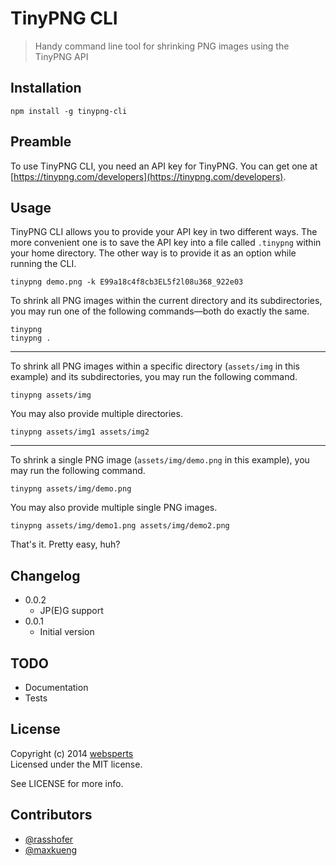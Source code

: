 # TinyPNG CLI

> Handy command line tool for shrinking PNG images using the TinyPNG API

## Installation

	npm install -g tinypng-cli

## Preamble

To use TinyPNG CLI, you need an API key for TinyPNG. You can get one at [https://tinypng.com/developers](https://tinypng.com/developers).

## Usage

TinyPNG CLI allows you to provide your API key in two different ways. The more convenient one is to save the API key into a file called `.tinypng` within your home directory. The other way is to provide it as an option while running the CLI.

	tinypng demo.png -k E99a18c4f8cb3EL5f2l08u368_922e03

To shrink all PNG images within the current directory and its subdirectories, you may run one of the following commands—both do exactly the same.

	tinypng
	tinypng .

***
	
To shrink all PNG images within a specific directory (`assets/img` in this example) and its subdirectories, you may run the following command.

	tinypng assets/img

You may also provide multiple directories.

	tinypng assets/img1 assets/img2
	
***
	
To shrink a single PNG image (`assets/img/demo.png` in this example), you may run the following command.

	tinypng assets/img/demo.png

You may also provide multiple single PNG images.

	tinypng assets/img/demo1.png assets/img/demo2.png

That's it. Pretty easy, huh?

## Changelog

* 0.0.2
	* JP(E)G support
* 0.0.1
	* Initial version

## TODO

- Documentation
- Tests

## License

Copyright (c) 2014 [websperts](http://websperts.com/)  
Licensed under the MIT license.

See LICENSE for more info.

## Contributors

- [@rasshofer](https://github.com/rasshofer)
- [@maxkueng](https://github.com/maxkueng)